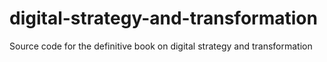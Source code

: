 # digital-strategy-and-transformation
Source code for the definitive book on digital strategy and transformation
